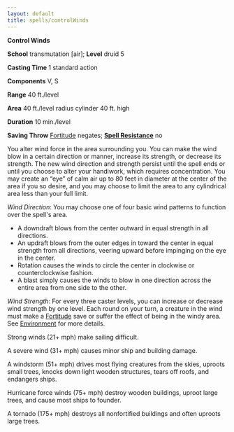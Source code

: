 ```yaml
---
layout: default
title: spells/controlWinds
---
```

 **Control Winds**

**School** transmutation [air]; **Level** druid 5

**Casting Time** 1 standard action

**Components** V, S

**Range** 40 ft./level

**Area** 40 ft./level radius cylinder 40 ft. high

**Duration** 10 min./level

**Saving Throw** [Fortitude](../combat#_fortitude) negates; **[Spell Resistance](../glossary#_spell-resistance)** no

You alter wind force in the area surrounding you. You can make the wind blow in a certain direction or manner, increase its strength, or decrease its strength. The new wind direction and strength persist until the spell ends or until you choose to alter your handiwork, which requires concentration. You may create an “eye” of calm air up to 80 feet in diameter at the center of the area if you so desire, and you may choose to limit the area to any cylindrical area less than your full limit.

_Wind Direction_: You may choose one of four basic wind patterns to function over the spell's area.

- A downdraft blows from the center outward in equal strength in all directions.
- An updraft blows from the outer edges in toward the center in equal strength from all directions, veering upward before impinging on the eye in the center.
- Rotation causes the winds to circle the center in clockwise or counterclockwise fashion.
- A blast simply causes the winds to blow in one direction across the entire area from one side to the other.

_Wind Strength_: For every three caster levels, you can increase or decrease wind strength by one level. Each round on your turn, a creature in the wind must make a [Fortitude](../combat#_fortitude) save or suffer the effect of being in the windy area. See [Environment](../environment) for more details.

Strong winds (21+ mph) make sailing difficult.

A severe wind (31+ mph) causes minor ship and building damage.

A windstorm (51+ mph) drives most flying creatures from the skies, uproots small trees, knocks down light wooden structures, tears off roofs, and endangers ships.

Hurricane force winds (75+ mph) destroy wooden buildings, uproot large trees, and cause most ships to founder.

A tornado (175+ mph) destroys all nonfortified buildings and often uproots large trees.

